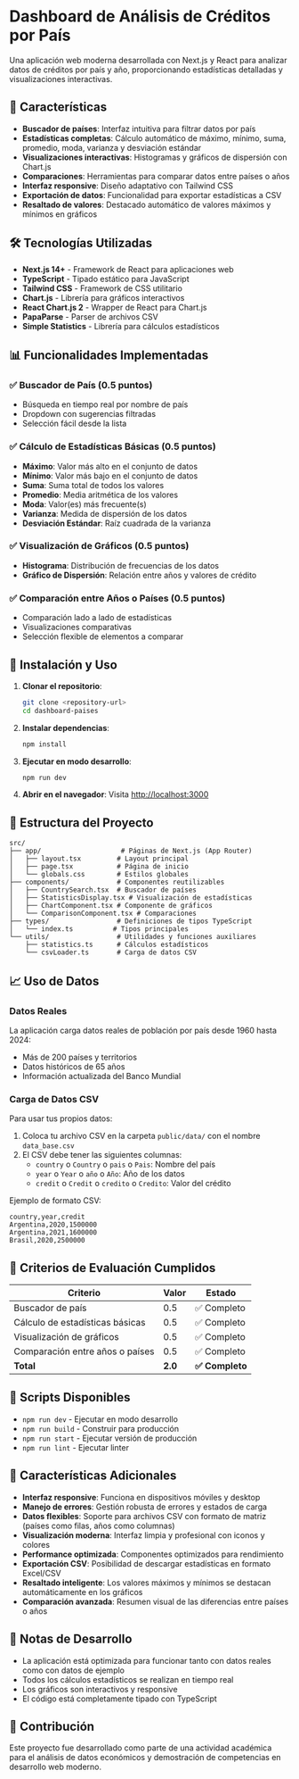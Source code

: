 # Dashboard de Análisis de Créditos por País

Una aplicación web moderna desarrollada con Next.js y React para analizar datos de créditos por país y año, proporcionando estadísticas detalladas y visualizaciones interactivas.

## 🚀 Características

- **Buscador de países**: Interfaz intuitiva para filtrar datos por país
- **Estadísticas completas**: Cálculo automático de máximo, mínimo, suma, promedio, moda, varianza y desviación estándar
- **Visualizaciones interactivas**: Histogramas y gráficos de dispersión con Chart.js
- **Comparaciones**: Herramientas para comparar datos entre países o años
- **Interfaz responsive**: Diseño adaptativo con Tailwind CSS
- **Exportación de datos**: Funcionalidad para exportar estadísticas a CSV
- **Resaltado de valores**: Destacado automático de valores máximos y mínimos en gráficos

## 🛠️ Tecnologías Utilizadas

- **Next.js 14+** - Framework de React para aplicaciones web
- **TypeScript** - Tipado estático para JavaScript
- **Tailwind CSS** - Framework de CSS utilitario
- **Chart.js** - Librería para gráficos interactivos
- **React Chart.js 2** - Wrapper de React para Chart.js
- **PapaParse** - Parser de archivos CSV
- **Simple Statistics** - Librería para cálculos estadísticos

## 📊 Funcionalidades Implementadas

### ✅ Buscador de País (0.5 puntos)
- Búsqueda en tiempo real por nombre de país
- Dropdown con sugerencias filtradas
- Selección fácil desde la lista

### ✅ Cálculo de Estadísticas Básicas (0.5 puntos)
- **Máximo**: Valor más alto en el conjunto de datos
- **Mínimo**: Valor más bajo en el conjunto de datos
- **Suma**: Suma total de todos los valores
- **Promedio**: Media aritmética de los valores
- **Moda**: Valor(es) más frecuente(s)
- **Varianza**: Medida de dispersión de los datos
- **Desviación Estándar**: Raíz cuadrada de la varianza

### ✅ Visualización de Gráficos (0.5 puntos)
- **Histograma**: Distribución de frecuencias de los datos
- **Gráfico de Dispersión**: Relación entre años y valores de crédito

### ✅ Comparación entre Años o Países (0.5 puntos)
- Comparación lado a lado de estadísticas
- Visualizaciones comparativas
- Selección flexible de elementos a comparar

## 🚀 Instalación y Uso

1. **Clonar el repositorio**:
   ```bash
   git clone <repository-url>
   cd dashboard-paises
   ```

2. **Instalar dependencias**:
   ```bash
   npm install
   ```

3. **Ejecutar en modo desarrollo**:
   ```bash
   npm run dev
   ```

4. **Abrir en el navegador**:
   Visita [http://localhost:3000](http://localhost:3000)

## 📁 Estructura del Proyecto

```
src/
├── app/                    # Páginas de Next.js (App Router)
│   ├── layout.tsx         # Layout principal
│   ├── page.tsx           # Página de inicio
│   └── globals.css        # Estilos globales
├── components/            # Componentes reutilizables
│   ├── CountrySearch.tsx  # Buscador de países
│   ├── StatisticsDisplay.tsx # Visualización de estadísticas
│   ├── ChartComponent.tsx # Componente de gráficos
│   └── ComparisonComponent.tsx # Comparaciones
├── types/                 # Definiciones de tipos TypeScript
│   └── index.ts          # Tipos principales
└── utils/                 # Utilidades y funciones auxiliares
    ├── statistics.ts      # Cálculos estadísticos
    └── csvLoader.ts       # Carga de datos CSV
```

## 📈 Uso de Datos

### Datos Reales
La aplicación carga datos reales de población por país desde 1960 hasta 2024:
- Más de 200 países y territorios
- Datos históricos de 65 años
- Información actualizada del Banco Mundial

### Carga de Datos CSV
Para usar tus propios datos:

1. Coloca tu archivo CSV en la carpeta `public/data/` con el nombre `data_base.csv`
2. El CSV debe tener las siguientes columnas:
   - `country` o `Country` o `pais` o `Pais`: Nombre del país
   - `year` o `Year` o `año` o `Año`: Año de los datos
   - `credit` o `Credit` o `credito` o `Credito`: Valor del crédito

Ejemplo de formato CSV:
```csv
country,year,credit
Argentina,2020,1500000
Argentina,2021,1600000
Brasil,2020,2500000
```

## 🎯 Criterios de Evaluación Cumplidos

| Criterio | Valor | Estado |
|----------|-------|--------|
| Buscador de país | 0.5 | ✅ Completo |
| Cálculo de estadísticas básicas | 0.5 | ✅ Completo |
| Visualización de gráficos | 0.5 | ✅ Completo |
| Comparación entre años o países | 0.5 | ✅ Completo |
| **Total** | **2.0** | **✅ Completo** |

## 🔧 Scripts Disponibles

- `npm run dev` - Ejecutar en modo desarrollo
- `npm run build` - Construir para producción
- `npm run start` - Ejecutar versión de producción
- `npm run lint` - Ejecutar linter

## 🌟 Características Adicionales

- **Interfaz responsive**: Funciona en dispositivos móviles y desktop
- **Manejo de errores**: Gestión robusta de errores y estados de carga
- **Datos flexibles**: Soporte para archivos CSV con formato de matriz (países como filas, años como columnas)
- **Visualización moderna**: Interfaz limpia y profesional con iconos y colores
- **Performance optimizada**: Componentes optimizados para rendimiento
- **Exportación CSV**: Posibilidad de descargar estadísticas en formato Excel/CSV
- **Resaltado inteligente**: Los valores máximos y mínimos se destacan automáticamente en los gráficos
- **Comparación avanzada**: Resumen visual de las diferencias entre países o años

## 📝 Notas de Desarrollo

- La aplicación está optimizada para funcionar tanto con datos reales como con datos de ejemplo
- Todos los cálculos estadísticos se realizan en tiempo real
- Los gráficos son interactivos y responsive
- El código está completamente tipado con TypeScript

## 🤝 Contribución

Este proyecto fue desarrollado como parte de una actividad académica para el análisis de datos económicos y demostración de competencias en desarrollo web moderno.